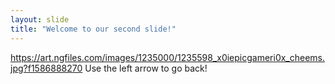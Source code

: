 ```yaml
---
layout: slide
title: "Welcome to our second slide!"
---
```

https://art.ngfiles.com/images/1235000/1235598_x0iepicgameri0x_cheems.jpg?f1586888270
Use the left arrow to go back!
